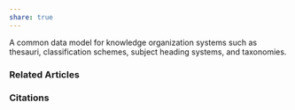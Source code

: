 ```yaml
---
share: true
---
```


A common data model for knowledge organization systems such as thesauri, classification schemes, subject heading systems, and taxonomies.

### Related Articles

### Citations
